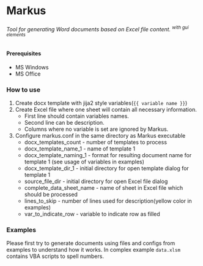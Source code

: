 # **Markus**

###### Tool for generating Word documents based on Excel file content. <sup>with gui elements</sup>

#### Prerequisites
+ MS Windows
+ MS Office

### How to use
1. Create docx template with jija2 style variables(`{{ variable name }}`) 
2. Create Excel file where one sheet will contain all necessary information.
   - First line should contain variables names.
   - Second line can be description.
   - Columns where no variable is set are ignored by Markus.
3. Configure markus.conf in the same directory as Markus executable
   - docx_templates_count        - number of templates to process
   - docx_template_name_1        - name of template 1 
   - docx_template_naming_1      - format for resulting document name for template 1 (see usage of variables in examples)
   - docx_template_dir_1         - initial directory for open template dialog for template 1
   - source_file_dir             - initial directory for open Excel file dialog
   - complete_data_sheet_name    - name of sheet in Excel file which should be processed
   - lines_to_skip               - number of lines used for description(yellow color in examples)
   - var_to_indicate_row         - variable to indicate row as filled 
   
### Examples
Please first try to generate documents using files and configs from examples to understand how it works. 
In complex example `data.xlsm` contains VBA scripts to spell numbers.

